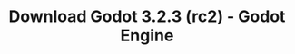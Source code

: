 ---
# Generated by /tools/generators/src/download_archive_generator !!! do not edit by hand !!!
title: 'Download Godot 3.2.3 (rc2) - Godot Engine'
type: 'download/archive'
name: '3.2.3'
flavor: 'rc2'
release_date: '2020-07-28T03:00:00-00:00'
release_notes: 'article/release-candidate-godot-3-2-3-rc-2/'
primaryPlatforms:
  - 'android.apk'
  - 'macos.universal'
  - 'windows.64'
  - 'linux_server.headless.64'
  - 'web'
  - 'templates'
links:
  android.apk:
    name: 'android.apk'
    title: 'Android'
    caption: 'Universal APK (ARM64 + ARMv7 + x86_64 + x86)'
    tags:
      - 'APK download'
      - 'ARM64/v7'
      - 'x86 (64 & 32 bit)'
    hosts:
      github_builds:
        regular: 'https://github.com/godotengine/godot-builds/releases/download/3.2.3-rc2/Godot_v3.2.3-rc2_android_editor.apk'
        mono: '#'
      github:
        regular: 'https://github.com/godotengine/godot/releases/download/3.2.3-rc2/Godot_v3.2.3-rc2_android_editor.apk'
        mono: '#'
  macos.universal:
    name: 'macos.universal'
    title: 'macOS'
    caption: 'Universal (x86_64 + Apple Silicon)'
    tags:
      - 'Intel/Apple Silicon'
      - '64 bit'
    hosts:
      github_builds:
        regular: 'https://github.com/godotengine/godot-builds/releases/download/3.2.3-rc2/Godot_v3.2.3-rc2_osx.universal.zip'
        mono: 'https://github.com/godotengine/godot-builds/releases/download/3.2.3-rc2/Godot_v3.2.3-rc2_mono_osx.universal.zip'
      github:
        regular: 'https://github.com/godotengine/godot/releases/download/3.2.3-rc2/Godot_v3.2.3-rc2_osx.universal.zip'
        mono: 'https://github.com/godotengine/godot/releases/download/3.2.3-rc2/Godot_v3.2.3-rc2_mono_osx.universal.zip'
  windows.64:
    name: 'windows.64'
    title: 'Windows'
    caption: 'Standard (x86_64)'
    tags:
      - '64 bit'
    hosts:
      github_builds:
        regular: 'https://github.com/godotengine/godot-builds/releases/download/3.2.3-rc2/Godot_v3.2.3-rc2_win64.exe.zip'
        mono: 'https://github.com/godotengine/godot-builds/releases/download/3.2.3-rc2/Godot_v3.2.3-rc2_mono_win64.zip'
      github:
        regular: 'https://github.com/godotengine/godot/releases/download/3.2.3-rc2/Godot_v3.2.3-rc2_win64.exe.zip'
        mono: 'https://github.com/godotengine/godot/releases/download/3.2.3-rc2/Godot_v3.2.3-rc2_mono_win64.zip'
  linux_server.headless.64:
    name: 'linux_server.headless.64'
    title: 'Linux Server'
    caption: 'Headless (x86_64)'
    tags:
      - '64 bit'
      - 'Headless'
    hosts:
      github_builds:
        regular: 'https://github.com/godotengine/godot-builds/releases/download/3.2.3-rc2/Godot_v3.2.3-rc2_linux_headless.64.zip'
        mono: 'https://github.com/godotengine/godot-builds/releases/download/3.2.3-rc2/Godot_v3.2.3-rc2_mono_linux_headless_64.zip'
      github:
        regular: 'https://github.com/godotengine/godot/releases/download/3.2.3-rc2/Godot_v3.2.3-rc2_linux_headless.64.zip'
        mono: 'https://github.com/godotengine/godot/releases/download/3.2.3-rc2/Godot_v3.2.3-rc2_mono_linux_headless_64.zip'
  web:
    name: 'web'
    title: 'Web editor'
    caption: ''
    tags:
      - 'Self-hosted'
      - 'Cross-platform'
    hosts:
      github_builds:
        regular: 'https://github.com/godotengine/godot-builds/releases/download/3.2.3-rc2/Godot_v3.2.3-rc2_web_editor.zip'
        mono: '#'
      github:
        regular: 'https://github.com/godotengine/godot/releases/download/3.2.3-rc2/Godot_v3.2.3-rc2_web_editor.zip'
        mono: '#'
  linux.64:
    name: 'linux.64'
    title: 'Linux'
    caption: 'Standard (x86_64)'
    tags:
      - '64 bit'
    hosts:
      github_builds:
        regular: 'https://github.com/godotengine/godot-builds/releases/download/3.2.3-rc2/Godot_v3.2.3-rc2_x11.64.zip'
        mono: 'https://github.com/godotengine/godot-builds/releases/download/3.2.3-rc2/Godot_v3.2.3-rc2_mono_x11_64.zip'
      github:
        regular: 'https://github.com/godotengine/godot/releases/download/3.2.3-rc2/Godot_v3.2.3-rc2_x11.64.zip'
        mono: 'https://github.com/godotengine/godot/releases/download/3.2.3-rc2/Godot_v3.2.3-rc2_mono_x11_64.zip'
  linux.32:
    name: 'linux.32'
    title: 'Linux'
    caption: 'Standard (x86)'
    tags:
      - '32 bit'
    hosts:
      github_builds:
        regular: 'https://github.com/godotengine/godot-builds/releases/download/3.2.3-rc2/Godot_v3.2.3-rc2_x11.32.zip'
        mono: 'https://github.com/godotengine/godot-builds/releases/download/3.2.3-rc2/Godot_v3.2.3-rc2_mono_x11_32.zip'
      github:
        regular: 'https://github.com/godotengine/godot/releases/download/3.2.3-rc2/Godot_v3.2.3-rc2_x11.32.zip'
        mono: 'https://github.com/godotengine/godot/releases/download/3.2.3-rc2/Godot_v3.2.3-rc2_mono_x11_32.zip'
  windows.32:
    name: 'windows.32'
    title: 'Windows'
    caption: 'Standard (x86)'
    tags:
      - '32 bit'
    hosts:
      github_builds:
        regular: 'https://github.com/godotengine/godot-builds/releases/download/3.2.3-rc2/Godot_v3.2.3-rc2_win32.exe.zip'
        mono: 'https://github.com/godotengine/godot-builds/releases/download/3.2.3-rc2/Godot_v3.2.3-rc2_mono_win32.zip'
      github:
        regular: 'https://github.com/godotengine/godot/releases/download/3.2.3-rc2/Godot_v3.2.3-rc2_win32.exe.zip'
        mono: 'https://github.com/godotengine/godot/releases/download/3.2.3-rc2/Godot_v3.2.3-rc2_mono_win32.zip'
  linux_server.64:
    name: 'linux_server.64'
    title: 'Linux Server'
    caption: 'Standard (x86_64)'
    tags:
      - '64 bit'
    hosts:
      github_builds:
        regular: 'https://github.com/godotengine/godot-builds/releases/download/3.2.3-rc2/Godot_v3.2.3-rc2_linux_server.64.zip'
        mono: 'https://github.com/godotengine/godot-builds/releases/download/3.2.3-rc2/Godot_v3.2.3-rc2_mono_linux_server_64.zip'
      github:
        regular: 'https://github.com/godotengine/godot/releases/download/3.2.3-rc2/Godot_v3.2.3-rc2_linux_server.64.zip'
        mono: 'https://github.com/godotengine/godot/releases/download/3.2.3-rc2/Godot_v3.2.3-rc2_mono_linux_server_64.zip'
  aar_library:
    name: 'aar_library'
    title: 'AAR library'
    caption: ''
    tags:
      - 'Android plugins'
      - 'Java'
      - 'Kotlin'
    hosts:
      github_builds:
        regular: 'https://github.com/godotengine/godot-builds/releases/download/3.2.3-rc2/godot-lib.3.2.3.rc2.release.aar'
        mono: 'https://github.com/godotengine/godot-builds/releases/download/3.2.3-rc2/godot-lib.3.2.3.rc2.mono.release.aar'
      github:
        regular: 'https://github.com/godotengine/godot/releases/download/3.2.3-rc2/godot-lib.3.2.3.rc2.release.aar'
        mono: 'https://github.com/godotengine/godot/releases/download/3.2.3-rc2/godot-lib.3.2.3.rc2.mono.release.aar'
  templates:
    name: 'templates'
    title: 'Export templates'
    caption: ''
    tags:
      - 'Used to export your games to all supported platforms'
    hosts:
      github_builds:
        regular: 'https://github.com/godotengine/godot-builds/releases/download/3.2.3-rc2/Godot_v3.2.3-rc2_export_templates.tpz'
        mono: 'https://github.com/godotengine/godot-builds/releases/download/3.2.3-rc2/Godot_v3.2.3-rc2_mono_export_templates.tpz'
      github:
        regular: 'https://github.com/godotengine/godot/releases/download/3.2.3-rc2/Godot_v3.2.3-rc2_export_templates.tpz'
        mono: 'https://github.com/godotengine/godot/releases/download/3.2.3-rc2/Godot_v3.2.3-rc2_mono_export_templates.tpz'
---